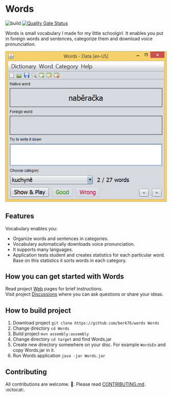 # Words

![build](https://github.com/berk76/words/workflows/build/badge.svg) [![Quality Gate Status](https://sonarcloud.io/api/project_badges/measure?project=berk76_words&metric=alert_status)](https://sonarcloud.io/dashboard?id=berk76_words)  

Words is small vocabulary I made for my little schoolgirl. It enables you put in foreign words and sentences, categorize them and download voice pronunciation. 

![Main window](docs/gfx/Words.png)
  
## Features

Vocabulary enables you:

* Organize words and sentences in categories.
* Vocabulary automatically downloads voice pronunciation.
* It supports many languages.
* Application tests student and creates statistics for each particular word. Base on this statistics it sorts words in each category.

## How you can get started with Words

Read project [Web](https://berk76.github.io/words/) pages for brief instructions.  
Visit project [Discussions](https://github.com/berk76/words/discussions) where you can ask questions or share your ideas.  

## How to build project

 1. Download project `git clone https://github.com/berk76/words Words`
 1. Change directory `cd Words`
 1. Build project `mvn assembly:assembly`
 1. Change directory `cd target` and find Words.jar
 1. Create new directory somewhere on your disc. For example `WordsEn` and copy Words.jar in it. 
 1. Run Words application `java -jar Words.jar`

## Contributing

All contributions are welcome. :blue_heart:. Please read [CONTRIBUTING.md](.github/CONTRIBUTING.md). :octocat:.
 